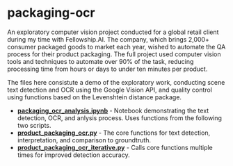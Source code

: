 # packaging-ocr

An exploratory computer vision project conducted for a global retail client during my time with Fellowship.AI. The company, which brings 2,000+ consumer packaged goods to market each year, wished to automate the QA process for their product packaging. The full project used computer vision tools and techniques to automate over 90% of the task, reducing processing time from hours or days to under ten minutes per product. 

The files here consistute a demo of the exploratory work, conducting scene text detection and OCR using the Google Vision API, and quality control using functions based on the Levenshtein distance package.

* [**packaging_ocr_analysis.ipynb**](packaging_ocr_analysis.ipynb) - Notebook demonstrating the text detection, OCR, and anlysis process. Uses functions from the following two scripts.
* [**product_packaging_ocr.py**](product_packaging_ocr.py) - The core functions for text detection, interpretation, and comparison to groundtruth.
* [**product_packaging_ocr_iterative.py**](product_packaging_ocr_iterative.py) - Calls core functions multiple times for improved detection accuracy.
